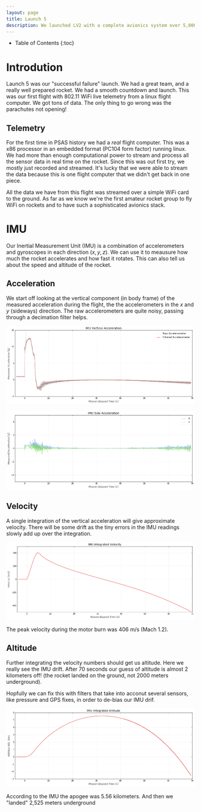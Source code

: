 ```yaml
---
layout: page
title: Launch 5
description: We launched LV2 with a complete avionics system over 5,000 meters on August 20th 2005, outside of Brothers Oregon.
---
```


* Table of Contents
{:toc}

# Introdution

Launch 5 was our "successful failure" launch. We had a great team, and a really well prepared rocket. We had a smooth countdown and launch. This was our first flight with 802.11 WiFi live telemetry from a linux flight computer. We got tons of data. The only thing to go wrong was the parachutes not opening!


## Telemetry

For the first time in PSAS history we had a *real* flight computer. This was a x86 processor in an embedded format (PC104 form factor) running linux. We had more than enough computational power to stream and process all the sensor data in real time on the rocket. Since this was out first try, we mostly just recorded and streamed. It's lucky that we were able to stream the data because this is one flight computer that we didn't get back in one piece.

All the data we have from this flight was streamed over a simple WiFi card to the ground. As far as we know we're the first amateur rocket group to fly WiFi on rockets and to have such a sophisticated avionics stack.

# IMU

Our Inertial Measurement Unit (IMU) is a combination of accelerometers and gyroscopes in each direction $(x,y,z)$. We can use it to meausure how much the rocket accelerates and how fast it rotates. This can also tell us about the speed and altitude of the rocket.


## Acceleration

We start off looking at the vertical component (in body frame) of the measured acceleration during the flight, the the accelerometers in the $x$ and $y$ (sideways) direction. The raw accelerometers are quite noisy, passing through a decimation filter helps.






![](data/launch-overview/IMU_files/IMU_2_0.png)





![](data/launch-overview/IMU_files/IMU_3_0.png)


## Velocity

A single integration of the vertical acceleration will give approximate velocity. There will be some drift as the tiny errors in the IMU readings slowly add up over the integration.






![](data/launch-overview/IMU_files/IMU_6_0.png)




The peak velocity during the motor burn was 406 m/s (Mach 1.2).


## Altitude

Further integrating the velocity numbers should get us altitude. Here we really see the IMU drift. After 70 seconds our guess of altitude is almost 2 kilometers off! (the rocket landed on the ground, not 2000 meters underground).

Hopfully we can fix this with filters that take into acconut several sensors, like pressure and GPS fixes, in order to de-bias our IMU drif.






![](data/launch-overview/IMU_files/IMU_10_0.png)




According to the IMU the apogee was 5.56 kilometers. And then we "landed" 2,525 meters underground



